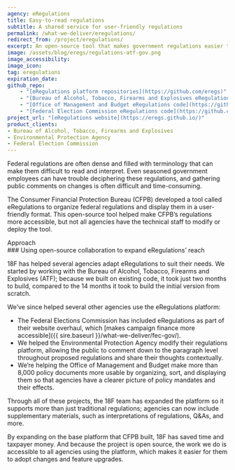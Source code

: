 ```yaml
---
agency: eRegulations
title: Easy-to-read regulations
subtitle: A shared service for user-friendly regulations
permalink: /what-we-deliver/eregulations/
redirect_from: /project/eregulations/
excerpt: An open-source tool that makes government regulations easier to find, read, and understand.
image: /assets/blog/eregs/regulations-atf-gov.png
image_accessibility:
image_icon:
tag: eregulations
expiration_date:
github_repo:
    - "[eRegulations platform repositories](https://github.com/eregs)"
    - "[Bureau of Alcohol, Tobacco, Firearms and Explosives eRegulations code](https://github.com/18F/atf-eregs)"
    - "[Office of Management and Budget eRegulations code](https://github.com/18F/omb-eregs)"
    - "[Federal Election Commission eRegulations code](https://github.com/fecgov/fec-eregs)"
project_url: "[eRegulations website](https://eregs.github.io/)"
product_clients:
- Bureau of Alcohol, Tobacco, Firearms and Explosives
- Environmental Protection Agency
- Federal Election Commission
---
```


Federal regulations are often dense and filled with terminology that can make them difficult to read and interpret. Even seasoned government employees can have trouble deciphering these regulations, and gathering public comments on changes is often difficult and time-consuming.

The Consumer Financial Protection Bureau (CFPB) developed a tool called eRegulations to organize federal regulations and display them in a user-friendly format. This open-source tool helped make CFPB’s regulations more accessible, but not all agencies have the technical staff to modify or deploy the tool.

<div class="small-caps">Approach</div>
### Using open-source collaboration to expand eRegulations’ reach

18F has helped several agencies adapt eRegulations to suit their needs. We started by working with the Bureau of Alcohol, Tobacco, Firearms and Explosives (ATF); because we built on existing code, it took just two months to build, compared to the 14 months it took to build the initial version from scratch.

We’ve since helped several other agencies use the eRegulations platform:

- The Federal Elections Commission has included eRegulations as part of their website overhaul, which [makes campaign finance more accessible]({{ sire.baseurl }}/what-we-deliver/fec-gov/).
- We helped the Environmental Protection Agency modify their regulations platform, allowing the public to comment down to the paragraph level throughout proposed regulations and share their thoughts contextually.
- We’re helping the Office of Management and Budget make more than 8,000 policy documents more usable by organizing, sort, and displaying them so that agencies have a clearer picture of policy mandates and their effects.

Through all of these projects, the 18F team has expanded the platform so it supports more than just traditional regulations; agencies can now include supplementary materials, such as interpretations of regulations, Q&As, and more.

By expanding on the base platform that CFPB built, 18F has saved time and taxpayer money. And because the project is open source, the work we do is accessible to all agencies using the platform, which makes it easier for them to adopt changes and feature upgrades.
